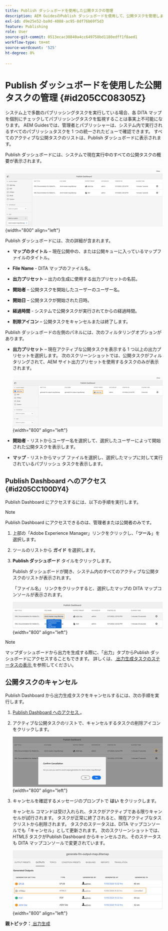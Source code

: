 ```yaml
---
title: Publish ダッシュボードを使用した公開タスクの管理
description: AEM GuidesのPublish ダッシュボードを使用して、公開タスクを管理します。 公開ダッシュボードにアクセスし、公開タスクをキャンセルする方法を理解している。
exl-id: d9e25e52-ba9d-4088-ac95-8df76b69f5d3
feature: Publishing
role: User
source-git-commit: 0513ecac38840a4cc649758bd1180edff1f8aed1
workflow-type: tm+mt
source-wordcount: '525'
ht-degree: 0%

---
```


# Publish ダッシュボードを使用した公開タスクの管理 {#id205CC08305Z}

システム上で多数のパブリッシングタスクを実行している場合、各 DITA マップを個別にチェックしてパブリッシングタスクを監視することは事実上不可能になります。 AEM Guidesでは、管理者とパブリッシャーは、システム内で実行されるすべてのパブリッシュタスクを 1 つの統一されたビューで確認できます。 すべてのアクティブな公開タスクのリストは、Publish ダッシュボードに表示されます。

Publish ダッシュボードには、システムで現在実行中のすべての公開タスクの概要が表示されます。

![](images/publish-dashboard.png){width="800" align="left"}

Publish ダッシュボードには、次の詳細が含まれます。

- **マップのタイトル** – 現在公開中の、または公開キューに入っているマップファイルのタイトル。

- **File Name** - DITA マップのファイル名。

- **出力プリセット** – 出力の生成に使用する出力プリセットの名前。

- **開始者** – 公開タスクを開始したユーザーのユーザー名。

- **開始日** – 公開タスクが開始された日時。

- **経過時間** - システムで公開タスクが実行されてからの経過時間。

- **削除アイコン** – 公開タスクをキャンセルまたは終了します。

Publish ダッシュボードの左側のパネルには、次のフィルタリングオプションがあります。

- **出力プリセット** – 現在アクティブな公開タスクを表示する 1 つ以上の出力プリセットを選択します。 次のスクリーンショットでは、公開タスクがフィルタリングされて、AEM サイト出力プリセットを使用するタスクのみが表示されます。

  ![](images/publish-dashboard-preset-filter.png){width="800" align="left"}

- **開始者** - リストからユーザー名を選択して、選択したユーザーによって開始された公開タスクを表示します。

- **マップ** - リストからマップ ファイルを選択し、選択したマップに対して実行されているパブリッシュ タスクを表示します。

## Publish Dashboard へのアクセス {#id205CC100DY4}

Publish Dashboard にアクセスするには、以下の手順を実行します。

>[!NOTE]
>
> Publish Dashboard にアクセスできるのは、管理者または公開者のみです。

1. 上部の「Adobe Experience Manager」リンクをクリックし、「**ツール**」を選択します。

1. ツールのリストから **ガイド** を選択します。

1. **Publish ダッシュボード** タイルをクリックします。

   Publish ダッシュボードが開き、システム内のすべてのアクティブな公開タスクのリストが表示されます。

   「ファイル名」 リンクをクリックすると、選択したマップの DITA マップコンソールが表示されます。

   ![](images/publish-dashboard-click-filename-link.png){width="800" align="left"}


>[!NOTE]
>
> マップダッシュボードから出力を生成する際に、「出力」タブからPublish ダッシュボードにアクセスすることもできます。 詳しくは、[ 出力生成タスクのステータスの表示 ](generate-output-for-a-dita-map.md#viewing_output_history) を参照してください。

## 公開タスクのキャンセル

Publish Dashboard から出力生成タスクをキャンセルするには、次の手順を実行します。

1. [Publish Dashboard へのアクセス ](#id205CC100DY4)。

1. アクティブな公開タスクのリストで、キャンセルするタスクの削除アイコンをクリックします。

   ![](images/publish-dashboard-cancel-task.png){width="800" align="left"}

1. キャンセルを確認するメッセージのプロンプトで **はい** をクリックします。

   キャンセル コマンドは受け入れられ、タスクがアクティブである限りキャンセルが試行されます。 タスクが正常に終了されると、現在アクティブなタスクリストから削除されます。 タスクのステータスは、DITA マップコンソールでも「キャンセル」として更新されます。 次のスクリーンショットでは、*HTML5* タスクがPublish Dashboard からキャンセルされ、そのステータスも DITA マップコンソールで変更されています。

   ![](images/cancelled-output-task.png){width="800" align="left"}


**親トピック：**[ 出力生成 ](generate-output.md)
